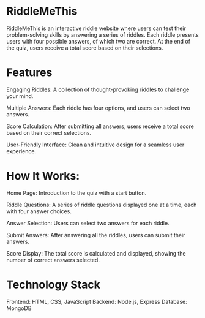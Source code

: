 # RiddleMeThis

RiddleMeThis is an interactive riddle website where users can test their problem-solving skills by answering a series of riddles. Each riddle presents users with four possible answers, of which two are correct. At the end of the quiz, users receive a total score based on their selections.

# Features
Engaging Riddles: A collection of thought-provoking riddles to challenge your mind.

Multiple Answers: Each riddle has four options, and users can select two answers.

Score Calculation: After submitting all answers, users receive a total score based on their correct selections.

User-Friendly Interface: Clean and intuitive design for a seamless user experience.

# How It Works:

Home Page: Introduction to the quiz with a start button.

Riddle Questions: A series of riddle questions displayed one at a time, each with four answer choices.

Answer Selection: Users can select two answers for each riddle.

Submit Answers: After answering all the riddles, users can submit their answers.

Score Display: The total score is calculated and displayed, showing the number of correct answers selected.

# Technology Stack
Frontend: HTML, CSS, JavaScript
Backend: Node.js, Express 
Database: MongoDB 
